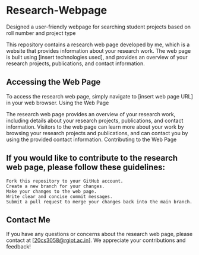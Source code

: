 # Research-Webpage
Designed a user-friendly webpage for searching student projects based on roll number and project type

This repository contains a research web page developed by me, which is a website that provides information about your research work. The web page is built using [insert technologies used], and provides an overview of your research projects, publications, and contact information.
## Accessing the Web Page

To access the research web page, simply navigate to [insert web page URL] in your web browser.
Using the Web Page

The research web page provides an overview of your research work, including details about your research projects, publications, and contact information. Visitors to the web page can learn more about your work by browsing your research projects and publications, and can contact you by using the provided contact information.
Contributing to the Web Page

## If you would like to contribute to the research web page, please follow these guidelines:

    Fork this repository to your GitHub account.
    Create a new branch for your changes.
    Make your changes to the web page.
    Write clear and concise commit messages.
    Submit a pull request to merge your changes back into the main branch.

## Contact Me

If you have any questions or concerns about the research web page, please contact at [20cs3058@rgipt.ac.in]. We appreciate your contributions and feedback!
